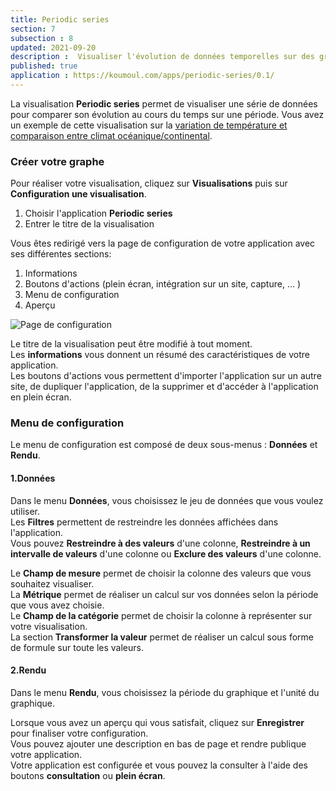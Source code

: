 ```yaml
---
title: Periodic series
section: 7
subsection : 8
updated: 2021-09-20
description :  Visualiser l'évolution de données temporelles sur des graphiques.
published: true
application : https://koumoul.com/apps/periodic-series/0.1/
---
```


La visualisation **Periodic series** permet de visualiser une série de données pour comparer son évolution au cours du temps sur une période. Vous avez un exemple de cette visualisation sur la [variation de température et comparaison entre climat océanique/continental](https://opendata.koumoul.com/reuses/variation-de-temperature-comparaison-climat-oceanique-et-continental).

### Créer votre graphe

Pour réaliser votre visualisation, cliquez sur **Visualisations** puis sur **Configuration une visualisation**.

1. Choisir l'application **Periodic series**
2. Entrer le titre de la visualisation

<p>
</p>

Vous êtes redirigé vers la page de configuration de votre application avec ses différentes sections:

1. Informations
2. Boutons d'actions (plein écran, intégration sur un site, capture, ... )
3. Menu de configuration
4. Aperçu

![Page de configuration](./images/user-guide-backoffice/periodic-config.jpg)

Le titre de la visualisation peut être modifié à tout moment.  
Les **informations** vous donnent un résumé des caractéristiques de votre application.  
Les boutons d'actions vous permettent d'importer l'application sur un autre site, de dupliquer l'application, de la supprimer et d'accéder à l'application en plein écran.

### Menu de configuration
Le menu de configuration est composé de deux sous-menus : **Données** et **Rendu**.

#### 1.Données

Dans le menu **Données**, vous choisissez le jeu de données que vous voulez utiliser.  
Les **Filtres** permettent de restreindre les données affichées dans l'application.  
Vous pouvez **Restreindre à des valeurs** d'une colonne,  **Restreindre à un intervalle de valeurs** d'une colonne ou **Exclure des valeurs** d'une colonne.

Le **Champ de mesure** permet de choisir la colonne des valeurs que vous souhaitez visualiser.  
La **Métrique** permet de réaliser un calcul sur vos données selon la période que vous avez choisie.  
Le **Champ de la catégorie** permet de choisir la colonne à représenter sur votre visualisation.  
La section **Transformer la valeur** permet de réaliser un calcul sous forme de formule sur toute les valeurs.  

#### 2.Rendu

Dans le menu **Rendu**, vous choisissez  la période du graphique et l'unité du graphique.

Lorsque vous avez un aperçu qui vous satisfait, cliquez sur **Enregistrer** pour finaliser votre configuration.  
Vous pouvez ajouter une description en bas de page et rendre publique votre application.  
Votre application est configurée et vous pouvez la consulter à l'aide des boutons **consultation** ou **plein écran**.
